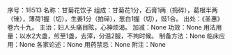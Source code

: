 序号：18513
名称：甘菊花饮子
组成：甘菊花1分，石膏1两（捣碎），葛根半两（锉），薄荷1握（切），生姜1分（拍碎），葱白1握（切），豉1合。
出处：《圣惠》卷六十九。
主治：妇人头痛目眩，心神烦渴。
加减：None
功效：None
用法用量：以水2大盏，煎至1盏，去滓，分温2服，不拘时候。
制备方法：None
临床应用：None
各家论述：None
用药禁忌：None
附注：None
